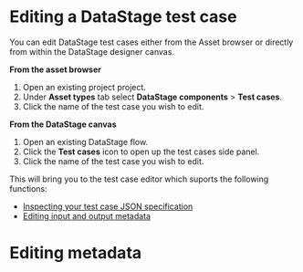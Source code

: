 # Editing a DataStage test case

You can edit DataStage test cases either from the Asset browser or directly from within the DataStage designer canvas.

**From the asset browser**
1. Open an existing project project.
1. Under **Asset types** tab select **DataStage components** > **Test cases**.
1. Click the name of the test case you wish to edit.

**From the DataStage canvas**
1. Open an existing DataStage flow.
1. Click the **Test cases** icon to open up the test cases side panel.
1. Click the name of the test case you wish to edit.

This will bring you to the test case editor which suports the following functions:

* [Inspecting your test case JSON specification](test-specification-format.md)
* [Editing input and output metadata](#editing-metadata)



# Editing metadata <a href="editing-metadata"></a>




